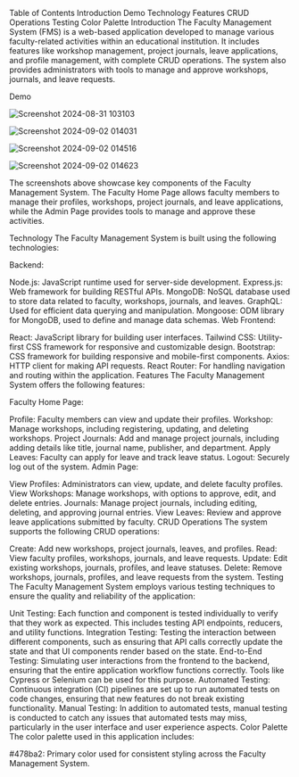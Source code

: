 Table of Contents
Introduction
Demo
Technology
Features
CRUD Operations
Testing
Color Palette
Introduction
The Faculty Management System (FMS) is a web-based application developed to manage various faculty-related activities within an educational institution. It includes features like workshop management, project journals, leave applications, and profile management, with complete CRUD operations. The system also provides administrators with tools to manage and approve workshops, journals, and leave requests.

Demo

![Screenshot 2024-08-31 103103](https://github.com/user-attachments/assets/f26af318-6ead-4ef9-9691-6e3106e29af2)


![Screenshot 2024-09-02 014031](https://github.com/user-attachments/assets/ecca06ea-55b6-4ebb-bb84-aaca0cc2f167)

![Screenshot 2024-09-02 014516](https://github.com/user-attachments/assets/bd8cf3c0-e87c-4adb-a956-8962b153d834)

![Screenshot 2024-09-02 014623](https://github.com/user-attachments/assets/2d005444-4154-47cb-a6c7-22d682104182)








The screenshots above showcase key components of the Faculty Management System. The Faculty Home Page allows faculty members to manage their profiles, workshops, project journals, and leave applications, while the Admin Page provides tools to manage and approve these activities.

Technology
The Faculty Management System is built using the following technologies:

Backend:

Node.js: JavaScript runtime used for server-side development.
Express.js: Web framework for building RESTful APIs.
MongoDB: NoSQL database used to store data related to faculty, workshops, journals, and leaves.
GraphQL: Used for efficient data querying and manipulation.
Mongoose: ODM library for MongoDB, used to define and manage data schemas.
Web Frontend:

React: JavaScript library for building user interfaces.
Tailwind CSS: Utility-first CSS framework for responsive and customizable design.
Bootstrap: CSS framework for building responsive and mobile-first components.
Axios: HTTP client for making API requests.
React Router: For handling navigation and routing within the application.
Features
The Faculty Management System offers the following features:

Faculty Home Page:

Profile: Faculty members can view and update their profiles.
Workshop: Manage workshops, including registering, updating, and deleting workshops.
Project Journals: Add and manage project journals, including adding details like title, journal name, publisher, and department.
Apply Leaves: Faculty can apply for leave and track leave status.
Logout: Securely log out of the system.
Admin Page:

View Profiles: Administrators can view, update, and delete faculty profiles.
View Workshops: Manage workshops, with options to approve, edit, and delete entries.
Journals: Manage project journals, including editing, deleting, and approving journal entries.
View Leaves: Review and approve leave applications submitted by faculty.
CRUD Operations
The system supports the following CRUD operations:

Create: Add new workshops, project journals, leaves, and profiles.
Read: View faculty profiles, workshops, journals, and leave requests.
Update: Edit existing workshops, journals, profiles, and leave statuses.
Delete: Remove workshops, journals, profiles, and leave requests from the system.
Testing
The Faculty Management System employs various testing techniques to ensure the quality and reliability of the application:

Unit Testing: Each function and component is tested individually to verify that they work as expected. This includes testing API endpoints, reducers, and utility functions.
Integration Testing: Testing the interaction between different components, such as ensuring that API calls correctly update the state and that UI components render based on the state.
End-to-End Testing: Simulating user interactions from the frontend to the backend, ensuring that the entire application workflow functions correctly. Tools like Cypress or Selenium can be used for this purpose.
Automated Testing: Continuous integration (CI) pipelines are set up to run automated tests on code changes, ensuring that new features do not break existing functionality.
Manual Testing: In addition to automated tests, manual testing is conducted to catch any issues that automated tests may miss, particularly in the user interface and user experience aspects.
Color Palette
The color palette used in this application includes:

#478ba2: Primary color used for consistent styling across the Faculty Management System.
